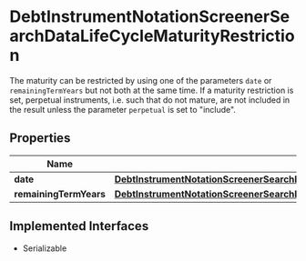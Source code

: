 

# DebtInstrumentNotationScreenerSearchDataLifeCycleMaturityRestriction

The maturity can be restricted by using one of the parameters `date` or `remainingTermYears` but not both at the same time. If a maturity restriction is set, perpetual instruments, i.e. such that do not mature, are not included in the result unless the parameter `perpetual` is set to \"include\".

## Properties

Name | Type | Description | Notes
------------ | ------------- | ------------- | -------------
**date** | [**DebtInstrumentNotationScreenerSearchDataLifeCycleMaturityRestrictionDate**](DebtInstrumentNotationScreenerSearchDataLifeCycleMaturityRestrictionDate.md) |  |  [optional]
**remainingTermYears** | [**DebtInstrumentNotationScreenerSearchDataLifeCycleMaturityRestrictionRemainingTermYears**](DebtInstrumentNotationScreenerSearchDataLifeCycleMaturityRestrictionRemainingTermYears.md) |  |  [optional]


## Implemented Interfaces

* Serializable



